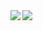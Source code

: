 <a href="">
  <img align="left" src="https://github-readme-stats.vercel.app/api?username=dfuchss&show_icons=true&line_height=27" />
</a>
<a href="">
  <img align="left" src="https://github-readme-stats.vercel.app/api/top-langs/?username=dfuchss&show_icons=true&hide=shell" />
</a>
